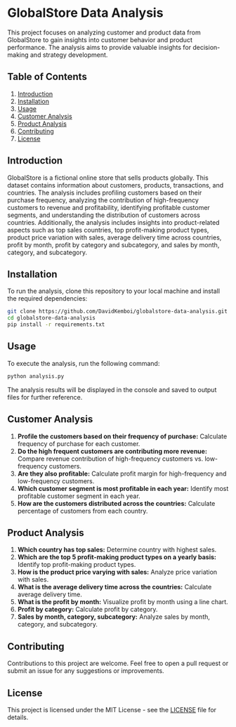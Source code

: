 
# GlobalStore Data Analysis

This project focuses on analyzing customer and product data from GlobalStore to gain insights into customer behavior and product performance. The analysis aims to provide valuable insights for decision-making and strategy development.

## Table of Contents

1. [Introduction](#introduction)
2. [Installation](#installation)
3. [Usage](#usage)
4. [Customer Analysis](#customer-analysis)
5. [Product Analysis](#product-analysis)
6. [Contributing](#contributing)
7. [License](#license)

## Introduction

GlobalStore is a fictional online store that sells products globally. This dataset contains information about customers, products, transactions, and countries. The analysis includes profiling customers based on their purchase frequency, analyzing the contribution of high-frequency customers to revenue and profitability, identifying profitable customer segments, and understanding the distribution of customers across countries. Additionally, the analysis includes insights into product-related aspects such as top sales countries, top profit-making product types, product price variation with sales, average delivery time across countries, profit by month, profit by category and subcategory, and sales by month, category, and subcategory.

## Installation

To run the analysis, clone this repository to your local machine and install the required dependencies:

```bash
git clone https://github.com/DavidKemboi/globalstore-data-analysis.git
cd globalstore-data-analysis
pip install -r requirements.txt
```

## Usage

To execute the analysis, run the following command:

```bash
python analysis.py
```

The analysis results will be displayed in the console and saved to output files for further reference.

## Customer Analysis

1. **Profile the customers based on their frequency of purchase:** Calculate frequency of purchase for each customer.
2. **Do the high frequent customers are contributing more revenue:** Compare revenue contribution of high-frequency customers vs. low-frequency customers.
3. **Are they also profitable:** Calculate profit margin for high-frequency and low-frequency customers.
4. **Which customer segment is most profitable in each year:** Identify most profitable customer segment in each year.
5. **How are the customers distributed across the countries:** Calculate percentage of customers from each country.

## Product Analysis

1. **Which country has top sales:** Determine country with highest sales.
2. **Which are the top 5 profit-making product types on a yearly basis:** Identify top profit-making product types.
3. **How is the product price varying with sales:** Analyze price variation with sales.
4. **What is the average delivery time across the countries:** Calculate average delivery time.
5. **What is the profit by month:** Visualize profit by month using a line chart.
6. **Profit by category:** Calculate profit by category.
7. **Sales by month, category, subcategory:** Analyze sales by month, category, and subcategory.

## Contributing

Contributions to this project are welcome. Feel free to open a pull request or submit an issue for any suggestions or improvements.

## License

This project is licensed under the MIT License - see the [LICENSE](LICENSE) file for details.
